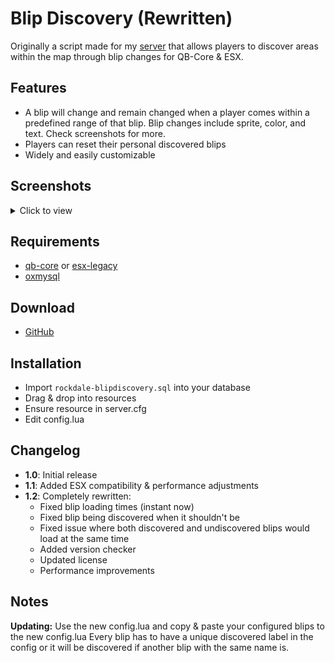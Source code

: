 # Blip Discovery (Rewritten)
Originally a script made for my [server](https://discord.com/invite/GpttmrUPgk) that allows players to discover areas within the map through blip changes for QB-Core & ESX.

## Features
- A blip will change and remain changed when a player comes within a predefined range of that blip. Blip changes include sprite, color, and text. Check screenshots for more.
- Players can reset their personal discovered blips
- Widely and easily customizable
## Screenshots

<details>
    <summary>Click to view</summary>
    Before discovering a blip<br>
	<img src="https://i.ibb.co/pQ6tV3r/1.png"/><br>
    After discovering a blip (getting close to it)<br>
	<img src="https://i.ibb.co/cTwSGw2/2.png"><br>
    Resetting personal blips<br>
	<img src="https://i.ibb.co/3kMpKzm/3.png"><br>
    Trying to reset blips while near a blip (causes issues otherwise)<br>
	<img src="https://i.ibb.co/zQkgXt7/4.png"><br>
</details>

## Requirements
- [qb-core](https://github.com/qbcore-framework/qb-core) or [esx-legacy](https://github.com/esx-framework/esx-legacy)
- [oxmysql](https://github.com/overextended/oxmysql)

## Download
- [GitHub](https://github.com/jackwemble/rockdale-blipdiscovery)

## Installation
- Import ```rockdale-blipdiscovery.sql``` into your database
- Drag & drop into resources
- Ensure resource in server.cfg
- Edit config.lua

## Changelog
- **1.0**: Initial release
- **1.1**: Added ESX compatibility & performance adjustments
- **1.2**: Completely rewritten:
	- Fixed blip loading times (instant now)
	- Fixed blip being discovered when it shouldn't be
	- Fixed issue where both discovered and undiscovered blips would load at the same time
	- Added version checker
	- Updated license
	- Performance improvements

## Notes
**Updating:** Use the new config.lua and copy & paste your configured blips to the new config.lua
Every blip has to have a unique discovered label in the config or it will be discovered if another blip with the same name is.
